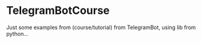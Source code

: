 # TelegramBotCourse
Just some examples from (course/tutorial) from TelegramBot, using lib from python...
